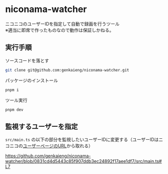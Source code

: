 # niconama-watcher

ニコニコのユーザーIDを指定して自動で録画を行うツール<br>
※適当に即席で作ったものなので動作は保証しかねる。

## 実行手順

ソースコードを落とす

```sh
git clone git@github.com:genkaieng/niconama-watcher.git
```

パッケージのインストール

```sh
pnpm i
```

ツール実行

```sh
pnpm dev
```
## 監視するユーザーを指定

`src/main.ts` の以下の部分を監視したいユーザーIDに変更する（ユーザーIDはニコニコの[ユーザーページのURL](https://www.nicovideo.jp/user/83050000)から取れる）

https://github.com/genkaieng/niconama-watcher/blob/0831cd4d5443c85f907ddb3ec24892f17aee1df7/src/main.ts#L7
